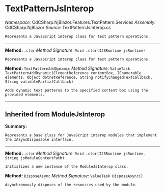 # TextPatternJsInterop

*Namespace:* CdCSharp.NjBlazor.Features.TextPattern.Services
*Assembly:* CdCSharp.NjBlazor
*Source:* TextPatternJsInterop.cs



    Represents a JavaScript interop class for text pattern operations.
    
---

**Method:** `.ctor`
*Method Signature:* `Void .ctor(IJSRuntime jsRuntime)`


    Represents a JavaScript interop class for text pattern operations.
    



**Method:** `TextPatternAddDynamic`
*Method Signature:* `ValueTask TextPatternAddDynamic(ElementReference contentBox, IEnumerable elements, Object dotnetReference, String notifyChangedTextCallback, String validatePartialCallback)`


    Adds dynamic text patterns to the specified content box using the provided elements.
    


---
## Inherited from ModuleJsInterop

**Summary:**

    Represents a base class for JavaScript interop modules that implement the IAsyncDisposable interface.
    
---

**Method:** `.ctor`
*Method Signature:* `Void .ctor(IJSRuntime jsRuntime, String jsModuleContentPath)`


    Initializes a new instance of the ModuleJsInterop class.
    



**Method:** `DisposeAsync`
*Method Signature:* `ValueTask DisposeAsync()`


    Asynchronously disposes of the resources used by the module.
    


